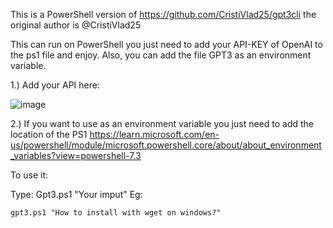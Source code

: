 This is a PowerShell version of https://github.com/CristiVlad25/gpt3cli the original author is @CristiVlad25 

This can run on PowerShell you just need to add your API-KEY of OpenAI to the ps1 file and enjoy. Also, you can add the file GPT3 as an environment variable.

1.) Add your API here: 

![image](https://user-images.githubusercontent.com/52143660/211886883-3113b8be-b278-4d19-a58b-fb22e7350487.png)

2.) If you want to use as an environment variable you just need to add the location of the PS1 https://learn.microsoft.com/en-us/powershell/module/microsoft.powershell.core/about/about_environment_variables?view=powershell-7.3

To use it: 

Type: 
Gpt3.ps1 "Your imput" 
Eg: 
```
gpt3.ps1 "How to install with wget on windows?" 
```


